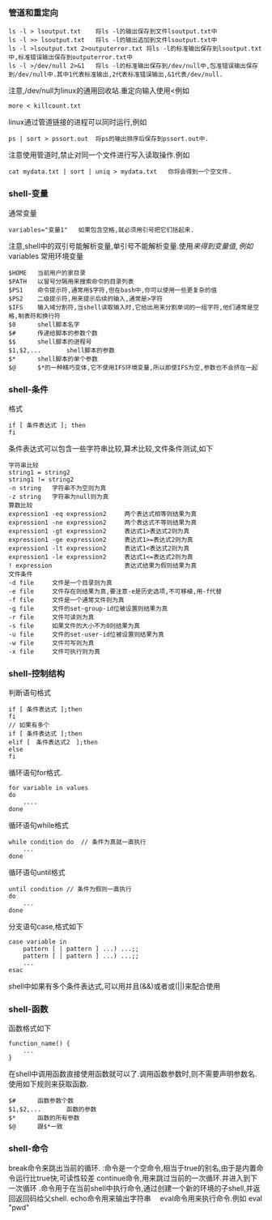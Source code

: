 ### 管道和重定向
```
ls -l > lsoutput.txt    将ls -l的输出保存到文件lsoutput.txt中
ls -l >> lsoutput.txt   将ls -l的输出追加到文件lsoutput.txt中
ls -l >lsoutput.txt 2>outputerror.txt 将ls -l的标准输出保存到lsoutput.txt中,标准错误输出保存到outputerror.txt中
ls -l >/dev/null 2>&1   将ls -l的标准输出保存到/dev/null中,包准错误输出保存到/dev/null中.其中1代表标准输出,2代表标准错误输出,&1代表/dev/null.
```
注意,/dev/null为linux的通用回收站.重定向输入使用<例如
```
more < killcount.txt
```
linux通过管道链接的进程可以同时运行,例如
```
ps | sort > pssort.out  将ps的输出排序后保存到pssort.out中.
```
注意使用管道时,禁止对同一个文件进行写入读取操作.例如
```
cat mydata.txt | sort | uniq > mydata.txt   你将会得到一个空文件.
```
### shell-变量
通常变量
```
variables="变量1"   如果包含空格,就必须用引号把它们括起来.
```
注意,shell中的双引号能解析变量,单引号不能解析变量.使用$来得到变量值,例如$variables
常用环境变量
```
$HOME   当前用户的家目录
$PATH   以冒号分隔用来搜索命令的目录列表
$PS1    命令提示符,通常用$字符,但在bash中,你可以使用一些更复杂的值
$PS2    二级提示符,用来提示后续的输入,通常是>字符
$IFS    输入域分割符,当shell读取输入时,它给出用来分割单词的一组字符,他们通常是空格,制表符和换行符
$0      shell脚本名字
$#      传递给脚本的参数个数
$$      shell脚本的进程号
$1,$2,...       shell脚本的参数
$*      shell脚本的单个参数
$@      $*的一种精巧变体,它不使用IFS环境变量,所以即使IFS为空,参数也不会挤在一起
```
### shell-条件
格式
```
if [ 条件表达式 ]; then
fi
```
条件表达式可以包含一些字符串比较,算术比较,文件条件测试,如下
```
字符串比较
string1 = string2
string1 != string2
-n string   字符串不为空则为真
-z string   字符串为null则为真
算数比较
expression1 -eq expression2     两个表达式相等则结果为真
expression1 -ne expression2     两个表达式不等则结果为真
expression1 -gt expression2     表达式1>表达式2则为真
expression1 -ge expression2     表达式1>=表达式2则为真
expression1 -lt expression2     表达式1<表达式2则为真
expression1 -le expression2     表达式1<=表达式2则为真
! expression                    表达式结果为假则结果为真
文件条件
-d file     文件是一个目录则为真
-e file     文件存在则结果为真,要注意-e是历史选项,不可移植,用-f代替
-f file     文件是一个通常文件则为真
-g file     文件的set-group-id位被设置则结果为真
-r file     文件可读则为真
-s file     如果文件的大小不为0则结果为真
-u file     文件的set-user-id位被设置则结果为真
-w file     文件可写则为真
-x file     文件可执行则为真
```
### shell-控制结构
判断语句格式
```
if [ 条件表达式 ];then
fi
// 如果有多个
if [ 条件表达式 ];then
elif [　条件表达式2　];then
else
fi
```
循环语句for格式.
```
for variable in values
do
    ....
done
```
循环语句while格式
```
while condition do  // 条件为真就一直执行
    ...
done
```
循环语句until格式
```
until condition // 条件为假则一直执行
do
    ...
done
```
分支语句case,格式如下
```
case variable in
    pattern [ | pattern ] ...) ...;;
    pattern [ | pattern ] ...) ...;;
    ...
esac
```
shell中如果有多个条件表达式,可以用并且(&&)或者或(||)来配合使用
### shell-函数
函数格式如下
```
function_name() {
    ...
}
```
在shell中调用函数直接使用函数就可以了.调用函数参数时,则不需要声明参数名.使用如下规则来获取函数.
```
$#      函数参数个数
$1,$2,...       函数的参数
$*      函数的所有参数
$@      跟$*一致
```
### shell-命令
break命令来跳出当前的循环.
:命令是一个空命令,相当于true的别名,由于是内置命令运行比true快,可读性较差
continue命令,用来跳过当前的一次循环.并进入到下一次循环
.命令用于在当前shell中执行命令,通过创建一个新的环境的子shell,并返回返回码给父shell.
echo命令用来输出字符串　
eval命令用来执行命令.例如 eval "pwd"